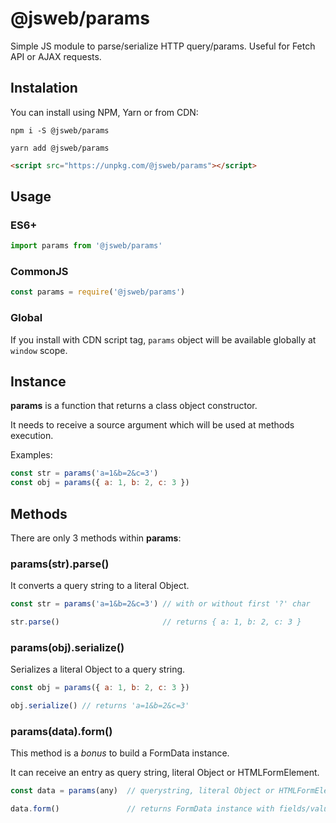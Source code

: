 # @jsweb/params

Simple JS module to parse/serialize HTTP query/params. Useful for Fetch API or AJAX requests.

## Instalation

You can install using NPM, Yarn or from CDN:

```
npm i -S @jsweb/params
```

```
yarn add @jsweb/params
```

```html
<script src="https://unpkg.com/@jsweb/params"></script>
```

## Usage

### ES6+

```javascript
import params from '@jsweb/params'
```

### CommonJS

```javascript
const params = require('@jsweb/params')
```

### Global

If you install with CDN script tag, `params` object will be available globally at `window` scope.

## Instance

**params** is a function that returns a class object constructor.

It needs to receive a source argument which will be used at methods execution.

Examples:

```javascript
const str = params('a=1&b=2&c=3')
const obj = params({ a: 1, b: 2, c: 3 })
```

## Methods

There are only 3 methods within **params**:

### params(str).parse()

It converts a query string to a literal Object.

```javascript
const str = params('a=1&b=2&c=3') // with or without first '?' char

str.parse()                       // returns { a: 1, b: 2, c: 3 }
```

### params(obj).serialize()

Serializes a literal Object to a query string.

```javascript
const obj = params({ a: 1, b: 2, c: 3 })

obj.serialize() // returns 'a=1&b=2&c=3'
```

### params(data).form()

This method is a *bonus* to build a FormData instance.

It can receive an entry as query string, literal Object or HTMLFormElement.

```javascript
const data = params(any)  // querystring, literal Object or HTMLFormElement

data.form()               // returns FormData instance with fields/values
```
